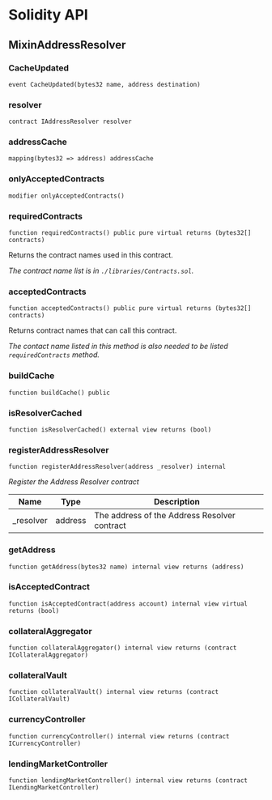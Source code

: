 # Solidity API

## MixinAddressResolver

### CacheUpdated

```solidity
event CacheUpdated(bytes32 name, address destination)
```

### resolver

```solidity
contract IAddressResolver resolver
```

### addressCache

```solidity
mapping(bytes32 => address) addressCache
```

### onlyAcceptedContracts

```solidity
modifier onlyAcceptedContracts()
```

### requiredContracts

```solidity
function requiredContracts() public pure virtual returns (bytes32[] contracts)
```

Returns the contract names used in this contract.

_The contract name list is in `./libraries/Contracts.sol`._

### acceptedContracts

```solidity
function acceptedContracts() public pure virtual returns (bytes32[] contracts)
```

Returns contract names that can call this contract.

_The contact name listed in this method is also needed to be listed `requiredContracts` method._

### buildCache

```solidity
function buildCache() public
```

### isResolverCached

```solidity
function isResolverCached() external view returns (bool)
```

### registerAddressResolver

```solidity
function registerAddressResolver(address _resolver) internal
```

_Register the Address Resolver contract_

| Name | Type | Description |
| ---- | ---- | ----------- |
| _resolver | address | The address of the Address Resolver contract |

### getAddress

```solidity
function getAddress(bytes32 name) internal view returns (address)
```

### isAcceptedContract

```solidity
function isAcceptedContract(address account) internal view virtual returns (bool)
```

### collateralAggregator

```solidity
function collateralAggregator() internal view returns (contract ICollateralAggregator)
```

### collateralVault

```solidity
function collateralVault() internal view returns (contract ICollateralVault)
```

### currencyController

```solidity
function currencyController() internal view returns (contract ICurrencyController)
```

### lendingMarketController

```solidity
function lendingMarketController() internal view returns (contract ILendingMarketController)
```

